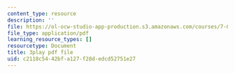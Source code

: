 ```yaml
---
content_type: resource
description: ''
file: https://ol-ocw-studio-app-production.s3.amazonaws.com/courses/7-01sc-fundamentals-of-biology-fall-2011/c2118c5442bfa127f28dedcd52751e27_2TL8rY9Rc_A.pdf
file_type: application/pdf
learning_resource_types: []
resourcetype: Document
title: 3play pdf file
uid: c2118c54-42bf-a127-f28d-edcd52751e27
---
```

